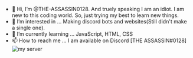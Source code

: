 - 👋 Hi, I’m @THE-ASSASSIN0128. And truely speaking I am an idiot. I am new to this coding world. So, just trying my best to learn new things.
- 👀 I’m interested in ... Making discord bots and websites(Still didn't make a single one).
- 🌱 I’m currently learning ... JavaScript, HTML, CSS
- 📫 How to reach me ... I am available on Discord [THE ASSASSIN#0128] ![my server](https://discord.gg/9E6SUUMfCm)

<!---
THE-ASSASSIN0128/THE-ASSASSIN0128 is a ✨ special ✨ repository because its `README.md` (this file) appears on your GitHub profile.
You can click the Preview link to take a look at your changes.
--->
